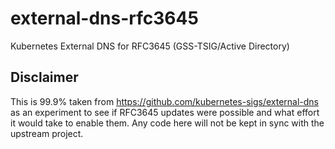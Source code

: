 # external-dns-rfc3645
Kubernetes External DNS for RFC3645 (GSS-TSIG/Active Directory)

## Disclaimer

This is 99.9% taken from https://github.com/kubernetes-sigs/external-dns as an experiment to see if RFC3645 updates were possible and what effort it would take to enable them.  Any code here will not be kept in sync with the upstream project.
